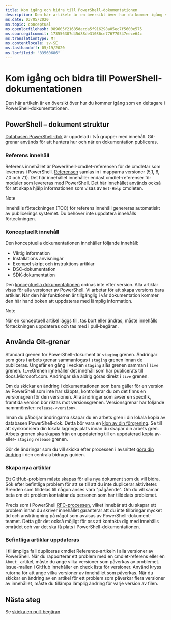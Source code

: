 ```yaml
---
title: Kom igång och bidra till PowerShell-dokumentationen
description: Den här artikeln är en översikt över hur du kommer igång som en deltagare i PowerShell-dokumentationen.
ms.date: 03/05/2020
ms.topic: conceptual
ms.openlocfilehash: 989605f21685decda5f916298a05ec7f5600e575
ms.sourcegitcommit: 173556307d45d88de31086ce776770547eece64c
ms.translationtype: MT
ms.contentlocale: sv-SE
ms.lasthandoff: 05/19/2020
ms.locfileid: "83560686"
---
```

# <a name="get-started-contributing-to-powershell-documentation"></a>Kom igång och bidra till PowerShell-dokumentationen

Den här artikeln är en översikt över hur du kommer igång som en deltagare i PowerShell-dokumentationen.

## <a name="powershell-docs-structure"></a>PowerShell – dokument struktur

[Databasen PowerShell-dok][psdocs] är uppdelad i två grupper med innehåll. Git-grenar används för att hantera hur och när en dokumentation publiceras.

### <a name="reference-content"></a>Referens innehåll

Referens innehållet är PowerShell-cmdlet-referensen för de cmdletar som levereras i PowerShell.
[Referensen][ref] samlas in i mapparna versioner (5,1, 6, 7,0 och 7,1). Det här innehållet innehåller endast cmdlet-referenser för moduler som levereras med PowerShell. Det här innehållet används också för att skapa hjälp informationen som visas av `Get-Help` cmdleten.

> [!NOTE]
> Innehålls förteckningen (TOC) för referens innehåll genereras automatiskt av publicerings systemet. Du behöver inte uppdatera innehålls förteckningen.

### <a name="conceptual-content"></a>Konceptuellt innehåll

Den konceptuella dokumentationen innehåller följande innehåll:

- Viktig information
- Installations anvisningar
- Exempel skript och instruktions artiklar
- DSC-dokumentation
- SDK-dokumentation

Den [konceptuella dokumentationen][conceptual] ordnas inte efter version. Alla artiklar visas för alla versioner av PowerShell. Vi arbetar för att skapa versions bara artiklar. När den här funktionen är tillgänglig i vår dokumentation kommer den här hand boken att uppdateras med lämplig information.

> [!NOTE]
> När en konceptuell artikel läggs till, tas bort eller ändras, måste innehålls förteckningen uppdateras och tas med i pull-begäran.

## <a name="using-git-branches"></a>Använda Git-grenar

Standard grenen för PowerShell-dokument är `staging` grenen. Ändringar som görs i arbets grenar sammanfogas i `staging` grenen innan de publiceras. Ungefär en gång i veckan `staging` slås grenen samman i `live` grenen. `live`Grenen innehåller det innehåll som har publicerats till docs.Microsoft.com. Ändringar ska aldrig göras direkt i `live` grenen.

Om du skickar en ändring i dokumentationen som bara gäller för en version av PowerShell som inte har släppts, kontrollerar du om det finns en versionsgren för den versionen. Alla ändringar som avser en specifik, framtida version bör riktas mot versionsgrenen. Versionsgrenar har följande namnmönster: `release-<version>`.

Innan du påbörjar ändringarna skapar du en arbets gren i din lokala kopia av databasen PowerShell-dok. Detta bör vara en [klon av din förgrening][fork]. Se till att synkronisera din lokala lagrings plats innan du skapar din arbets gren. Arbets grenen ska skapas från en uppdatering till en uppdaterad kopia av-eller- `staging` `release` grenen.

Gör de ändringar som du vill skicka efter processen i avsnittet [göra din ändring][making-changes] i den centrala bidrags guiden.

### <a name="creating-new-articles"></a>Skapa nya artiklar

Ett GitHub-problem måste skapas för alla nya dokument som du vill bidra. Sök efter befintliga problem för att se till att du inte duplicerar aktiviteter. Ärenden som tilldelas till någon anses vara "pågående". Om du vill samar beta om ett problem kontaktar du personen som har tilldelats problemet.

Precis som i PowerShell [RFC-processen][rfc], vilket innebär att du skapar ett problem innan du skriver innehållet garanterar att du inte tillbringar mycket tid och ansträngning på något som avvisas av PowerShell-dokument-teamet. Detta gör det också möjligt för oss att kontakta dig med innehålls området och var det ska få plats i PowerShell-dokumentationen.

### <a name="updating-existing-articles"></a>Befintliga artiklar uppdateras

I tillämpliga fall dupliceras cmdlet Reference-artikeln i alla versioner av PowerShell. När du rapporterar ett problem med en cmdlet-referens eller en `About_` artikel, måste du ange vilka versioner som påverkas av problemet. Issue-mallen i GitHub innehåller en check lista för versioner. Använd kryss rutorna för att ange vilka versioner av innehållet som påverkas. När du skickar en ändring av en artikel för ett problem som påverkar flera versioner av innehållet, måste du tillämpa lämplig ändring för varje version av filen.

## <a name="next-steps"></a>Nästa steg

Se [skicka en pull-begäran](pull-requests.md)

<!--link refs-->
[conceptual]: https://github.com/MicrosoftDocs/PowerShell-Docs/tree/staging/reference/docs-conceptual
[fork]: /contribute/get-started-setup-local#fork-the-repository
[making-changes]: /contribute/how-to-write-workflows-major#making-your-changes
[psdocs]: https://github.com/MicrosoftDocs/PowerShell-Docs
[ref]: https://github.com/MicrosoftDocs/PowerShell-Docs/tree/staging/reference
[rfc]: https://github.com/PowerShell/powershell-rfc/blob/master/RFC0000-RFC-Process.md

